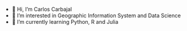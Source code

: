 - 👋 Hi, I’m Carlos Carbajal
- 👀 I’m interested in Geographic Information System and Data Science
- 🌱 I’m currently learning Python, R and Julia


<!---
ccarbajal16/ccarbajal16 is a ✨ special ✨ repository because its `README.md` (this file) appears on your GitHub profile.
You can click the Preview link to take a look at your changes.
--->
